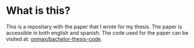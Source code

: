# What is this?

This is a repositary with the paper that I wrote for my thesis. The paper is accessible in both english and spanish. The code used for the paper can be visited at: [onmax/bachelor-thesis-code](https://github.com/onmax/bachelor-thesis-code).
